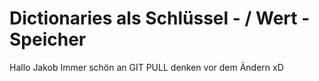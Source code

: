 # Dictionaries als Schlüssel - / Wert - Speicher
Hallo Jakob
Immer schön an GIT PULL denken vor dem Ändern xD
